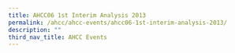 ```yaml
---
title: AHCC06 1st Interim Analysis 2013
permalink: /ahcc/ahcc-events/ahcc06-1st-interim-analysis-2013/
description: ""
third_nav_title: AHCC Events
---
```

